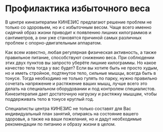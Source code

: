 # Профилактика избыточного веса

В центре кинезитерапии КИНЕЗИС предлагают решение проблем не только со здоровьем, но и с избыточным весом. Чаще всего именно сидячий образ жизни приводит к появлению лишних килограммов и сантиметров, а они уже становятся причиной самых различных проблем с опорно-двигательным аппаратом.

Как всем известно, любая регулярная физическая активность, а также правильное питание, способствуют снижению веса. При соблюдении этих двух пунктов вы запросто уберёте лишние килограммы. Но какое качество тела тогда у вас будет? Если вы хотите быть не просто худым, но и иметь стройное, подтянутое тело, сильные мышцы, всегда быть в тонусе. Тогда необходимо не только гулять по парку, нужно правильно сочетать напряжение и растяжение ваших мышц, лучше всего это делать на специальном оборудовании и под контролем специалистов. Кинезитерапия дает достаточную нагрузку и растяжку мышцам, чтобы поддерживать тело в тонусе круглый год.

Специалисты центра КИНЕЗИС не только составят для Вас индивидуальный план занятий, опираясь на состояние вашего здоровья, а также на ваши пожелания, но и дадут необходимые рекомендации по питанию и образу жизни в целом.